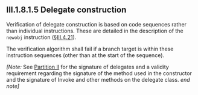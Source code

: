 ## III.1.8.1.5 Delegate construction

Verification of delegate construction is based on code sequences rather than individual instructions. These are detailed in the description of the `newobj` instruction (§[III.4.21](#todo-missing-hyperlink)).

The verification algorithm shall fail if a branch target is within these instruction sequences (other than at the start of the sequence).

_[Note:_ See [Partition II](#todo-missing-hyperlink) for the signature of delegates and a validity requirement regarding the signature of the method used in the constructor and the signature of Invoke and other methods on the delegate class. _end note]_

